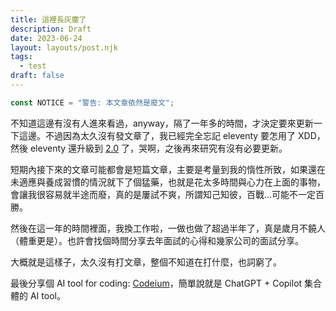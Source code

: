 ```yaml
---
title: 這裡長灰塵了
description: Draft
date: 2023-06-24
layout: layouts/post.njk
tags:
  - test
draft: false
---
```


```js
const NOTICE = "警告: 本文章依然是廢文";
```

不知道這邊有沒有人進來看過，anyway，隔了一年多的時間，才決定要來更新一下這邊。不過因為太久沒有發文章了，我已經完全忘記 eleventy 要怎用了 XDD，然後 eleventy 還升級到 [2.0](https://www.11ty.dev/blog/eleventy-v2/) 了，哭啊，之後再來研究有沒有必要更新。

短期內接下來的文章可能都會是短篇文章，主要是考量到我的惰性所致，如果還在未適應與養成習慣的情況就下了個猛藥，也就是花太多時間與心力在上面的事物，會讓我很容易就半途而廢，真的是屢試不爽，所謂知己知彼，百戰...可能不一定百勝。

然後在這一年的時間裡面，我換工作啦，一做也做了超過半年了，真是歲月不饒人（體重更是）。也許會找個時間分享去年面試的心得和幾家公司的面試分享。

大概就是這樣子，太久沒有打文章，整個不知道在打什麼，也詞窮了。

最後分享個 AI tool for coding: [Codeium](https://codeium.com/)，簡單說就是 ChatGPT + Copilot 集合體的 AI tool。
